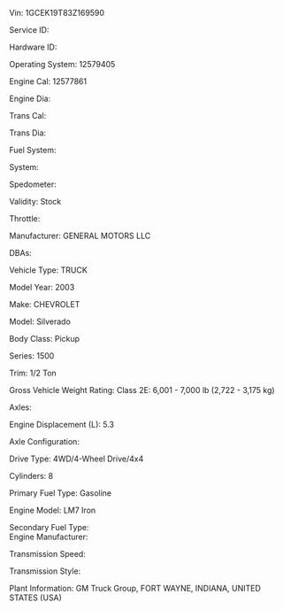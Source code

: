 Vin:	1GCEK19T83Z169590
	
Service ID:	
	
Hardware ID:	
	
Operating System:	12579405
	
Engine Cal:	12577861
	
Engine Dia:	
	
Trans Cal:	
	
Trans Dia:	
	
Fuel System:	
	
System:	
	
Spedometer:	
	
Validity:	Stock
	
Throttle:	
	
Manufacturer: GENERAL MOTORS LLC	
	
DBAs:	
	
Vehicle Type: TRUCK	
	
Model Year: 2003	
	
Make: CHEVROLET	
	
Model: Silverado	
	
Body Class: Pickup	
	
Series: 1500	
	
Trim: 1/2 Ton	
	
Gross Vehicle Weight Rating: Class 2E: 6,001 - 7,000 lb (2,722 - 3,175 kg)	
	
Axles:	
	
Engine Displacement (L): 5.3	
	
Axle Configuration:	
	
Drive Type: 4WD/4-Wheel Drive/4x4	
	
Cylinders: 8	
	
Primary Fuel Type: Gasoline	
	
Engine Model: LM7 Iron	
	
Secondary Fuel Type:	
Engine Manufacturer:	
	
Transmission Speed:	
	
Transmission Style:	
	
Plant Information: GM Truck Group, FORT WAYNE, INDIANA, UNITED STATES (USA)	
